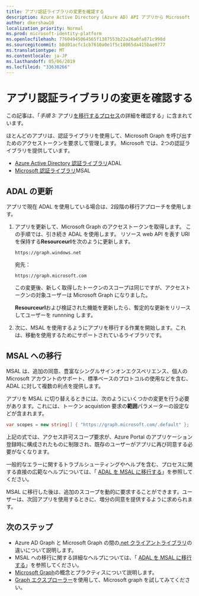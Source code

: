 ```yaml
---
title: アプリ認証ライブラリの変更を確認する
description: Azure Active Directory (Azure AD) API アプリから Microsoft Graph API にアプリを移行するために、認証ライブラリの使用を更新する方法について説明します。
author: dkershaw10
localization_priority: Normal
ms.prod: microsoft-identity-platform
ms.openlocfilehash: 77604945064565f1387553b22a26a0fa871c998d
ms.sourcegitcommit: b8d01acfc1cb7610a0e1f5c18065da415bae0777
ms.translationtype: MT
ms.contentlocale: ja-JP
ms.lasthandoff: 05/06/2019
ms.locfileid: "33630266"
---
```

# <a name="review-app-authentication-library-changes"></a>アプリ認証ライブラリの変更を確認する

この記事は、「*手順 3:* アプリ[を移行するプロセス](migrate-azure-ad-graph-planning-checklist.md)の詳細を確認する」に含まれています。

ほとんどのアプリは、認証ライブラリを使用して、Microsoft Graph を呼び出すためのアクセストークンを要求して管理します。  Microsoft では、2つの認証ライブラリを提供しています。

- [Azure Active Directory 認証ライブラリ](https://docs.microsoft.com/azure/active-directory/develop/active-directory-authentication-libraries)ADAL
- [Microsoft 認証ライブラリ](https://docs.microsoft.com/azure/active-directory/develop/reference-v2-libraries)MSAL

## <a name="updating-adal"></a>ADAL の更新

アプリで現在 ADAL を使用している場合は、2段階の移行アプローチを使用します。

1. アプリを更新して、Microsoft Graph のアクセストークンを取得します。 この手順では、引き続き ADAL を使用します。 リソース web API を表す URI を保持する**Resourceurl**を次のように更新します。

    `https://graph.windows.net`  

    宛先：  

    `https://graph.microsoft.com`

    この変更後、新しく取得したトークンのスコープは同じですが、アクセストークンの対象ユーザーは Microsoft Graph になりました。  

    **Resourceurl**および検証された機能を更新したら、暫定的な更新をリリースしてユーザーを runnning します。

1.  次に、MSAL を使用するようにアプリを移行する作業を開始します。これは、移動を使用するためにサポートされているライブラリです。

## <a name="migrating-to-msal"></a>MSAL への移行

MSAL は、追加の同意、豊富なシングルサインオンエクスペリエンス、個人の Microsoft アカウントのサポート、標準ベースのプロトコルの使用などを含む、ADAL に対して複数の利点を提供します。  

アプリを MSAL に切り替えるときには、次のようにいくつかの変更を行う必要があります。これには、トークン acquistion 要求の**範囲**パラメーターの設定などが含まれます。

``` csharp
var scopes = new string[] { "https://graph.microsoft.com/.default" };
```

上記の式では、アクセス許可スコープ要求が、Azure Portal のアプリケーション登録時に構成されたものに制限され、既存のユーザーがアプリに再び同意する必要がなくなります。

一般的なエラーに関するトラブルシューティングやヘルプを含む、プロセスに関する直接の広範なヘルプについては、「 [ADAL を MSAL に移行する](https://aka.ms/adal-net-to-msal-net)」を参照してください。

MSAL に移行した後は、追加のスコープを動的に要求することができます。ユーザーは、次回アプリを使用するときに、増分の同意を提供するように求められます。

## <a name="next-steps"></a>次のステップ

- Azure AD Graph と Microsoft Graph の間の[.net クライアントライブラリ](migrate-azure-ad-graph-client-libraries.md)の違いについて説明します。
- MSAL への移行に関する詳細なヘルプについては、「 [ADAL を MSAL に移行する](https://aka.ms/adal-net-to-msal-net)」を参照してください。
- [Microsoft Graph](/graph/overview)の概念とプラクティスについて説明します。
- [Graph エクスプローラー](https://aka.ms/ge)を使用して、Microsoft graph を試してみてください。
